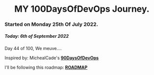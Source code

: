 <h1 align=center>
  MY 100DaysOfDevOps Journey.
</h1>

### Started on Monday 25th Of July 2022.
##### Today: 6th of September 2022

Day 44 of 100, We meuve....

Inspired by: MichealCade's [**90DaysOfDevOps**](https://github.com/MichaelCade/90DaysOfDevOps)

I'll be following this roadmap: [**ROADMAP**](https://devopslearning.medium.com/100-days-of-devops-day-100-thanks-everyone-and-happy-learning-f014f0aad490)


